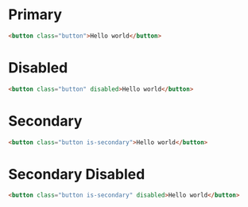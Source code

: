 # Primary

```html
<button class="button">Hello world</button>
```

# Disabled

```html
<button class="button" disabled>Hello world</button>
```

# Secondary

```html
<button class="button is-secondary">Hello world</button>
```

# Secondary Disabled

```html
<button class="button is-secondary" disabled>Hello world</button>
```
